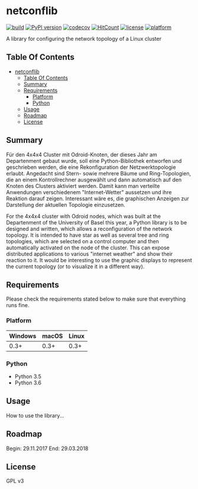 # netconflib

[![build](https://travis-ci.org/XHotSniperX/Netconflib.svg?branch=master)](https://travis-ci.org/XHotSniperX/Netconflib)
[![PyPI version](https://badge.fury.io/py/netconflib.svg)](https://badge.fury.io/py/netconflib)
[![codecov](https://codecov.io/gh/XHotSniperX/Netconflib/branch/master/graph/badge.svg)](https://codecov.io/gh/XHotSniperX/Netconflib)
[![HitCount](http://hits.dwyl.io/xhotsniperx/Netconflib.svg)](http://hits.dwyl.io/xhotsniperx/Netconflib)
[![license](https://img.shields.io/badge/license-GPLv3-blue.svg)](LICENSE)
[![platform](https://img.shields.io/badge/platform-Windows%2010%2C%20macOS%2C%20Linux-blue.svg)](https://img.shields.io)

A library for configuring the network topology of a Linux  cluster

## Table Of Contents

- [netconflib](#netconflib)
    - [Table Of Contents](#table-of-contents)
    - [Summary](#summary)
    - [Requirements](#requirements)
        - [Platform](#platform)
        - [Python](#python)
    - [Usage](#usage)
    - [Roadmap](#roadmap)
    - [License](#license)

## Summary

Für den 4x4x4 Cluster mit Odroid-Knoten, der dieses Jahr am Departenment gebaut wurde, soll eine Python-Bibliothek entworfen und geschrieben werden, die eine Rekonfiguration der Netzwerktopologie erlaubt. Angedacht sind Stern- sowie mehrere Bäume und Ring-Topologien, die an einem Kontrollrechner ausgewählt und dann automatisch auf den Knoten des Clusters aktiviert werden. Damit kann man verteilte Anwendungen verschiedenem "Internet-Wetter" aussetzen und ihre Reaktion darauf zeigen. Interessant wäre es, die graphischen Anzeigen zur Darstellung der aktuellen Topologie einzusetzen.

For the 4x4x4 cluster with Odroid nodes, which was built at the Departenment of the University of Basel this year, a Python library is to be designed and written, which allows a reconfiguration of the network topology. It is intended to have star as well as several tree and ring topologies, which are selected on a control computer and then automatically activated on the node of the cluster. This can expose distributed applications to various "internet weather" and show their reaction to it. It would be interesting to use the graphic displays to represent the current topology (or to visualize it in a different way).

## Requirements

Please check the requirements stated below to make sure that everything runs fine.

### Platform

Windows | macOS | Linux
---------|----------|---------
 0.3+ | 0.3+ | 0.3+

### Python

- Python 3.5
- Python 3.6

## Usage

How to use the library...

## Roadmap

Begin: 29.11.2017
End: 29.03.2018

## License

GPL v3